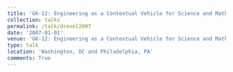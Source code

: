 ```yaml
---
title: 'GK-12: Engineering as a Contextual Vehicle for Science and Mathematics Education Poster'
collection: talks
permalink: /talk/drexel2007
date: '2007-01-01'
venue: 'GK-12: Engineering as a Contextual Vehicle for Science and Mathematics Education Poster. 2007 NSF GK-12 Annual Meeting, Washington DC and 2007 Drexel Research (RISC) Day'
type: talk
location: 'Washington, DC and Philadelphia, PA'
comments: True
---
```


